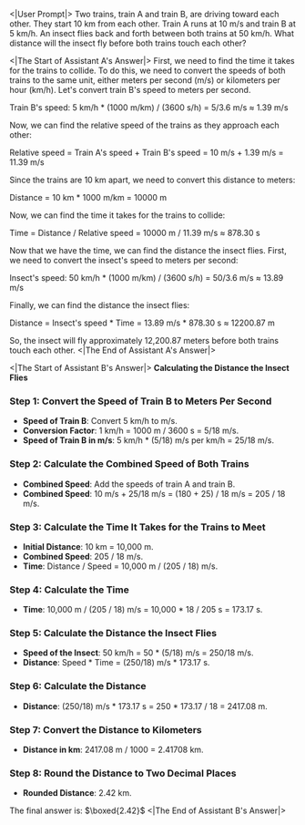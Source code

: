 <|User Prompt|>
Two trains, train A and train B, are driving toward each other. They start 10 km from each other. Train A runs at 10 m/s and train B at 5 km/h. An insect flies back and forth between both trains at 50 km/h. What distance will the insect fly before both trains touch each other?

<|The Start of Assistant A's Answer|>
First, we need to find the time it takes for the trains to collide. To do this, we need to convert the speeds of both trains to the same unit, either meters per second (m/s) or kilometers per hour (km/h). Let's convert train B's speed to meters per second.

Train B's speed: 5 km/h * (1000 m/km) / (3600 s/h) = 5/3.6 m/s ≈ 1.39 m/s

Now, we can find the relative speed of the trains as they approach each other:

Relative speed = Train A's speed + Train B's speed = 10 m/s + 1.39 m/s = 11.39 m/s

Since the trains are 10 km apart, we need to convert this distance to meters:

Distance = 10 km * 1000 m/km = 10000 m

Now, we can find the time it takes for the trains to collide:

Time = Distance / Relative speed = 10000 m / 11.39 m/s ≈ 878.30 s

Now that we have the time, we can find the distance the insect flies. First, we need to convert the insect's speed to meters per second:

Insect's speed: 50 km/h * (1000 m/km) / (3600 s/h) = 50/3.6 m/s ≈ 13.89 m/s

Finally, we can find the distance the insect flies:

Distance = Insect's speed * Time = 13.89 m/s * 878.30 s ≈ 12200.87 m

So, the insect will fly approximately 12,200.87 meters before both trains touch each other.
<|The End of Assistant A's Answer|>

<|The Start of Assistant B's Answer|>
**Calculating the Distance the Insect Flies**

### Step 1: Convert the Speed of Train B to Meters Per Second

- **Speed of Train B**: Convert 5 km/h to m/s.
- **Conversion Factor**: 1 km/h = 1000 m / 3600 s = 5/18 m/s.
- **Speed of Train B in m/s**: 5 km/h * (5/18) m/s per km/h = 25/18 m/s.

### Step 2: Calculate the Combined Speed of Both Trains

- **Combined Speed**: Add the speeds of train A and train B.
- **Combined Speed**: 10 m/s + 25/18 m/s = (180 + 25) / 18 m/s = 205 / 18 m/s.

### Step 3: Calculate the Time It Takes for the Trains to Meet

- **Initial Distance**: 10 km = 10,000 m.
- **Combined Speed**: 205 / 18 m/s.
- **Time**: Distance / Speed = 10,000 m / (205 / 18) m/s.

### Step 4: Calculate the Time

- **Time**: 10,000 m / (205 / 18) m/s = 10,000 * 18 / 205 s = 173.17 s.

### Step 5: Calculate the Distance the Insect Flies

- **Speed of the Insect**: 50 km/h = 50 * (5/18) m/s = 250/18 m/s.
- **Distance**: Speed * Time = (250/18) m/s * 173.17 s.

### Step 6: Calculate the Distance

- **Distance**: (250/18) m/s * 173.17 s = 250 * 173.17 / 18 = 2417.08 m.

### Step 7: Convert the Distance to Kilometers

- **Distance in km**: 2417.08 m / 1000 = 2.41708 km.

### Step 8: Round the Distance to Two Decimal Places

- **Rounded Distance**: 2.42 km.

The final answer is: $\boxed{2.42}$
<|The End of Assistant B's Answer|>